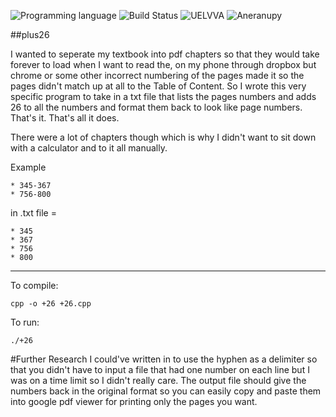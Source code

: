 <!-- using shields.io for status buttons -->
![Programming language](https://img.shields.io/badge/Language-C++-black.svg)
![Build Status](https://img.shields.io/badge/Build-Passing-green.svg)
![UELVVA](https://img.shields.io/badge/Version-v1-blue.svg?style=flat)
![Aneranupy](https://img.shields.io/badge/Aneranupy-Critical-ff69b4.svg?style=flat)

##plus26

I wanted to seperate my textbook into pdf chapters so that they would take forever to load when I want to read the, on my phone through dropbox but chrome or some other incorrect numbering of the pages made it so the pages didn't match up at all to the Table of Content. So I wrote this very specific program to take in a txt file that lists the pages numbers and adds 26 to all the numbers and format them back to look like page numbers. That's it. That's all it does.

There were a lot of chapters though which is why I didn't want to sit down with a calculator and to it all manually.

Example 
```
* 345-367
* 756-800
```

in .txt file = 
```
* 345
* 367
* 756
* 800
```
---
To compile:

    cpp -o +26 +26.cpp

To run:

    ./+26

#Further Research
I could've written in to use the hyphen as a delimiter so that you didn't have to input a file that had one number on each line but I was on a time limit so I didn't really care. The output file should give the numbers back in the original format so you can easily copy and paste them into google pdf viewer for printing only the pages you want.
